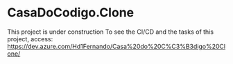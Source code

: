 # CasaDoCodigo.Clone
This project is under construction
To see the CI/CD and the tasks of this project, access: https://dev.azure.com/Hd1Fernando/Casa%20do%20C%C3%B3digo%20Clone/